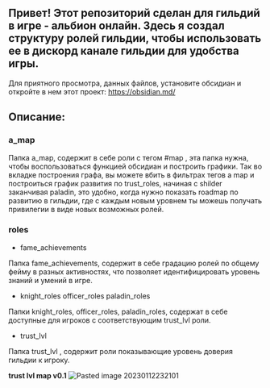 ## Привет! Этот репозиторий сделан для гильдий в игре - альбион онлайн. Здесь я создал структуру ролей гильдии, чтобы использовать ее в дискорд канале гильдии для удобства игры. ##

Для приятного просмотра, данных файлов, установите обсидиан и откройте в нем этот проект: https://obsidian.md/

## Описание: ##

### a_map ###

Папка a_map, содержит в себе роли с тегом #map , эта папка нужна, чтобы воспользоваться функцией обсидиан и построить графики. Так во вкладке построения графа, вы можете вбить в фильтрах тегов a map и построиться график развития по trust_roles, начиная с shilder заканчивая paladin, это удобно, когда нужно показать roadmap по развитию в гильдии, где с каждым новым уровнем ты можешь получать привилегии в виде новых возможных ролей.

### roles ###

* fame_achievements

Папка fame_achievements, содержит в себе градацию ролей по общему фейму в разных активностях, что позволяет идентифицировать уровень знаний и умений в игре.

* knight_roles
officer_roles
paladin_roles

Папки knight_roles, officer_roles, paladin_roles, содержат в себе доступные для игроков с соответствующим trust_lvl роли.

* trust_lvl 

Папка trust_lvl , содержит роли показывающие уровень доверия гильдии к игроку.

**trust lvl map v0.1**
![Pasted image 20230112232101](https://user-images.githubusercontent.com/36375661/212173870-96579cbc-4243-4107-b271-356766a2ed00.png)
